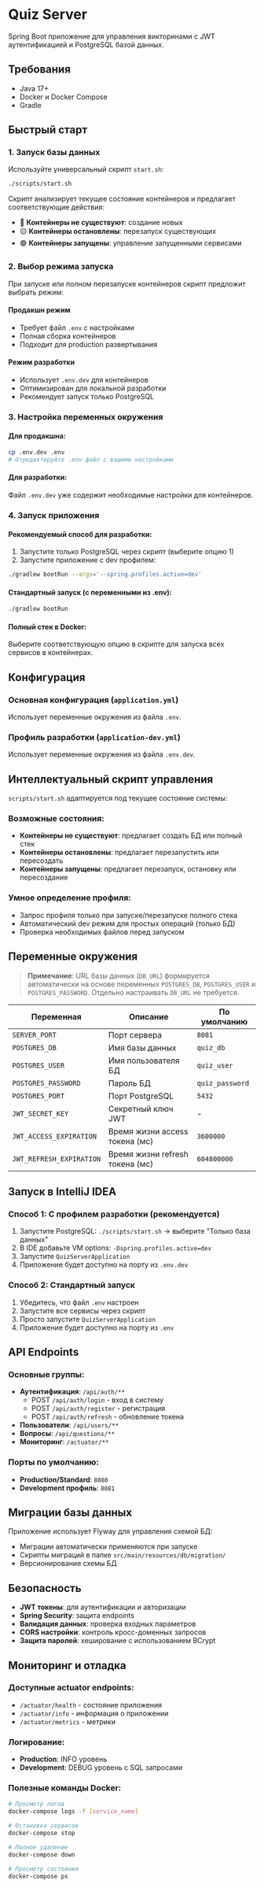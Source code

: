 # Quiz Server

Spring Boot приложение для управления викторинами с JWT аутентификацией и PostgreSQL базой данных.

## Требования

- Java 17+
- Docker и Docker Compose
- Gradle

## Быстрый старт

### 1. Запуск базы данных

Используйте универсальный скрипт `start.sh`:

```bash
./scripts/start.sh
```

Скрипт анализирует текущее состояние контейнеров и предлагает соответствующие действия:
- 🔵 **Контейнеры не существуют**: создание новых
- 🟡 **Контейнеры остановлены**: перезапуск существующих
- 🟢 **Контейнеры запущены**: управление запущенными сервисами


### 2. Выбор режима запуска

При запуске или полном перезапуске контейнеров скрипт предложит выбрать режим:

#### Продакшн режим
- Требует файл `.env` с настройками
- Полная сборка контейнеров
- Подходит для production развертывания

#### Режим разработки
- Использует `.env.dev` для контейнеров
- Оптимизирован для локальной разработки
- Рекомендует запуск только PostgreSQL

### 3. Настройка переменных окружения

#### Для продакшна:
```bash
cp .env.dev .env
# Отредактируйте .env файл с вашими настройками
```

#### Для разработки:
Файл `.env.dev` уже содержит необходимые настройки для контейнеров.

### 4. Запуск приложения

#### Рекомендуемый способ для разработки:
1. Запустите только PostgreSQL через скрипт (выберите опцию 1)
2. Запустите приложение с dev профилем:
```bash
./gradlew bootRun --args='--spring.profiles.active=dev'
```

#### Стандартный запуск (с переменными из .env):
```bash
./gradlew bootRun
```

#### Полный стек в Docker:
Выберите соответствующую опцию в скрипте для запуска всех сервисов в контейнерах.

## Конфигурация

### Основная конфигурация (`application.yml`)
Использует переменные окружения из файла `.env`.

### Профиль разработки (`application-dev.yml`)
Использует переменные окружения из файла `.env.dev`.

## Интеллектуальный скрипт управления

`scripts/start.sh` адаптируется под текущее состояние системы:

### Возможные состояния:
- **Контейнеры не существуют**: предлагает создать БД или полный стек
- **Контейнеры остановлены**: предлагает перезапустить или пересоздать
- **Контейнеры запущены**: предлагает перезапуск, остановку или пересоздание

### Умное определение профиля:
- Запрос профиля только при запуске/перезапуске полного стека
- Автоматический dev режим для простых операций (только БД)
- Проверка необходимых файлов перед запуском

## Переменные окружения

> **Примечание**: URL базы данных (`DB_URL`) формируется автоматически на основе переменных `POSTGRES_DB`, `POSTGRES_USER` и `POSTGRES_PASSWORD`. Отдельно настраивать `DB_URL` не требуется.

| Переменная | Описание | По умолчанию |
|------------|----------|--------------|
| `SERVER_PORT` | Порт сервера | `8081` |
| `POSTGRES_DB` | Имя базы данных | `quiz_db` |
| `POSTGRES_USER` | Имя пользователя БД | `quiz_user` |
| `POSTGRES_PASSWORD` | Пароль БД | `quiz_password` |
| `POSTGRES_PORT` | Порт PostgreSQL | `5432` |
| `JWT_SECRET_KEY` | Секретный ключ JWT | - |
| `JWT_ACCESS_EXPIRATION` | Время жизни access токена (мс) | `3600000` |
| `JWT_REFRESH_EXPIRATION` | Время жизни refresh токена (мс) | `604800000` |

## Запуск в IntelliJ IDEA

### Способ 1: С профилем разработки (рекомендуется)
1. Запустите PostgreSQL: `./scripts/start.sh` → выберите "Только база данных"
2. В IDE добавьте VM options: `-Dspring.profiles.active=dev`
3. Запустите `QuizServerApplication`
4. Приложение будет доступно на порту из `.env.dev`

### Способ 2: Стандартный запуск
1. Убедитесь, что файл `.env` настроен
2. Запустите все сервисы через скрипт
3. Просто запустите `QuizServerApplication`
4. Приложение будет доступно на порту из `.env`

## API Endpoints

### Основные группы:
- **Аутентификация**: `/api/auth/**`
    - POST `/api/auth/login` - вход в систему
    - POST `/api/auth/register` - регистрация
    - POST `/api/auth/refresh` - обновление токена
- **Пользователи**: `/api/users/**`
- **Вопросы**: `/api/questions/**`
- **Мониторинг**: `/actuator/**`

### Порты по умолчанию:
- **Production/Standard**: `8080`
- **Development профиль**: `8081`

## Миграции базы данных

Приложение использует Flyway для управления схемой БД:
- Миграции автоматически применяются при запуске
- Скрипты миграций в папке `src/main/resources/db/migration/`
- Версионирование схемы БД

## Безопасность

- **JWT токены**: для аутентификации и авторизации
- **Spring Security**: защита endpoints
- **Валидация данных**: проверка входных параметров
- **CORS настройки**: контроль кросс-доменных запросов
- **Защита паролей**: хеширование с использованием BCrypt

## Мониторинг и отладка

### Доступные actuator endpoints:
- `/actuator/health` - состояние приложения
- `/actuator/info` - информация о приложении
- `/actuator/metrics` - метрики

### Логирование:
- **Production**: INFO уровень
- **Development**: DEBUG уровень с SQL запросами

### Полезные команды Docker:
```bash
# Просмотр логов
docker-compose logs -f [service_name]

# Остановка сервисов
docker-compose stop

# Полное удаление
docker-compose down

# Просмотр состояния
docker-compose ps
```